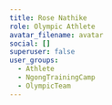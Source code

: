 ```yaml
---
title: Rose Nathike
role: Olympic Athlete
avatar_filename: avatar
social: []
superuser: false
user_groups:
  - Athlete
  - NgongTrainingCamp
  - OlympicTeam
---
```

